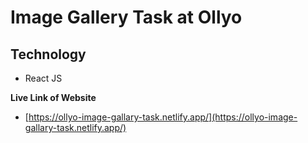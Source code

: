 # Image Gallery Task at Ollyo

## Technology

   - React JS

**Live Link of Website**
   - [https://ollyo-image-gallary-task.netlify.app/](https://ollyo-image-gallary-task.netlify.app/)


